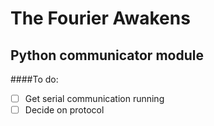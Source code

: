 # The Fourier Awakens
## Python communicator module

####To do:

- [ ] Get serial communication running
- [ ] Decide on protocol

